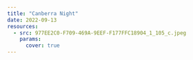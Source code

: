 ```yaml
---
title: "Canberra Night"
date: 2022-09-13
resources:
  - src: 977EE2C0-F709-469A-9EEF-F177FFC18904_1_105_c.jpeg
    params:
      cover: true
---
```

